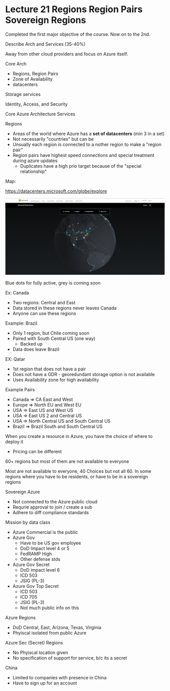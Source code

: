 # Lecture 21 Regions Region Pairs Sovereign Regions

Completed the first major objective of the course. Now on to the 2nd.

Describe Arch and Services (35-40%)

Away from other cloud providers and focus on Azure itself.

Core Arch
* Regions, Region Pairs
* Zone of Availability
* datacenters

Storage services

Identity, Access, and Security

Core Azure Architecture Services

Regions
* Areas of the world where Azure has a **set of datacenters** (min 3 in a set)
* Not necessarily "countries" but can be
* Unsually each region is connected to a nother region to make a "region pair"
* Region pairs have highest speed connections and special treatment during azure updates
  * Duplicates have a high prio target because of the "special relationship"

Map:

https://datacenters.microsoft.com/globe/explore

![Azure map](image.png)

Blue dots for fully active, grey is coming soon

Ex: Canada
* Two regions: Central and East
* Data stored in these regions never leaves Canada
* Anyone can use these regions

Example: Brazil
* Only 1 region, but Chile coming soon
* Paired with South Central US (one way)
  * Backed up
* Data does leave Brazil

EX: Qatar
* 1st region that does not have a pair
* Does not have a GDR - georedundant storage option is not available
* Uses Availability zone for high availability

Example Pairs
* Canada => CA East and West
* Europe => North EU and West EU
* USA => East US and West US
* USA => East US 2 and Central US
* USA => North Central US and South Central US
* Brazil => Brazil South and South Central US

When you create a resource in Azure, you have the choice of where to deploy it
* Pricing can be different

60+ regions but most of them are not available to everyone

Most are not available to everyone, 40 Choices but not all 60. In some regions where you have to be residents, or have to be in a sovereign regions

Sovereign Azure
* Not connected to the Azure public cloud
* Requrie approval to join / create a sub
* Adhere to diff compliance standards

Mission by data class
* Azure Commercial is the public
* Azure Gov
  * Have to be US gov employee
  * DoD Impact level 4 or 5
  * FedRAMP High
  * Other defense stds
* Azure Gov Secret
  * DoD impact level 6
  * ICD 503
  * JSIG (PL-3)
* Azure Gov Top Secret
  * ICD 503
  * ICD 705
  * JSIG (PL-3)
  * Not much public info on this

Azure Regions
* DoD Central, East, Arizona, Texas, Virginia
* Phyiscal isolated from public Azure

Azure Sec (Secret) Regions
* No Phyiscal location given
* No specification of support for service, b/c its a secret

China
* Limited to companies with presence in China
* Have to sign up for an account
